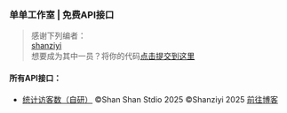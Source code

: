 ### 单单工作室 | 免费API接口

> 感谢下列编者：<br>
> [shanziyi](shanziyi.top)<br>
> 想要成为其中一员？将你的代码[点击提交到这里](/mail/commitcode.html)

#### 所有API接口：
- [统计访客数（自研）](/api.github.io/apis/countvis/index.html)
©Shan Shan Stdio 2025 ©Shanziyi 2025 [前往博客](/)
